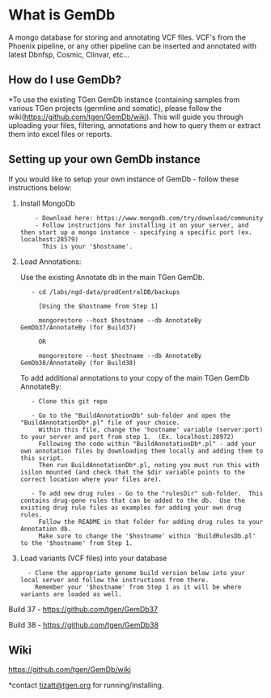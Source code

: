 # What is GemDb

A mongo database for storing and annotating VCF files.  VCF's from the Phoenix pipeline, or any other pipeline can be inserted and annotated with latest Dbnfsp, Cosmic, Clinvar, etc...

## How do I use GemDb?
*To use the existing TGen GemDb instance (containing samples from various TGen projects (germline and somatic), please follow the wiki(https://github.com/tgen/GemDb/wiki).  This will guide you through uploading your files, filtering, annotations and how to query them or extract them into excel files or reports.

## Setting up your own GemDb instance
If you would like to setup your own instance of GemDb - follow these instructions below:

1. Install MongoDb
           
           - Download here: https://www.mongodb.com/try/download/community
           - Follow instructions for installing it on your server, and then start up a mongo instance - specifying a specific port (ex. localhost:28579)
             This is your '$hostname'.

2. Load Annotations:
      
      Use the existing Annotate db in the main TGen GemDb.  
          
          - cd /labs/ngd-data/prodCentralDB/backups
          
            [Using the $hostname from Step 1]
            
            mongorestore --host $hostname --db AnnotateBy GemDb37/AnnotateBy (for Build37)
            
            OR 
            
            mongorestore --host $hostname --db AnnotateBy GemDb38/AnnotateBy (for Build38)
            
            
      To add additional annotations to your copy of the main TGen GemDb AnnotateBy:
          
          - Clone this git repo 
          
          - Go to the "BuildAnnotationDb" sub-folder and open the "BuildAnnotationDb*.pl" file of your choice. 
            Within this file, change the 'hostname' variable (server:port) to your server and port from step 1.  (Ex. localhost:28972)
            Following the code within "BuildAnnotationDb*.pl" - add your own annotation files by downloading them locally and adding them to this script.
            Then run BuildAnnotationDb*.pl, noting you must run this with isilon mounted (and check that the $dir variable points to the correct location where your files are). 
            
          - To add new drug rules - Go to the "rulesDir" sub-folder.  This contains drug-gene rules that can be added to the db.  Use the existing drug rule files as examples for adding your own drug rules.
            Follow the README in that folder for adding drug rules to your Annotation db.
            Make sure to change the '$hostname' within 'BuildRulesDb.pl' to the '$hostname' from Step 1. 
      
3. Load variants (VCF files) into your database
         
         - Clone the appropriate genome build version below into your local server and follow the instructions from there.  
           Remember your '$hostname' from Step 1 as it will be where variants are loaded as well.

Build 37 - https://github.com/tgen/GemDb37

Build 38 - https://github.com/tgen/GemDb38

## Wiki
https://github.com/tgen/GemDb/wiki

*contact tizatt@tgen.org for running/installing.
